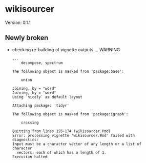 # wikisourcer

Version: 0.1.1

## Newly broken

*   checking re-building of vignette outputs ... WARNING
    ```
    ...
        decompose, spectrum
    
    The following object is masked from 'package:base':
    
        union
    
    Joining, by = "word"
    Joining, by = "word"
    Using `nicely` as default layout
    
    Attaching package: 'tidyr'
    
    The following object is masked from 'package:igraph':
    
        crossing
    
    Quitting from lines 155-174 (wikisourcer.Rmd) 
    Error: processing vignette 'wikisourcer.Rmd' failed with diagnostics:
    Input must be a character vector of any length or a list of character
      vectors, each of which has a length of 1.
    Execution halted
    ```

